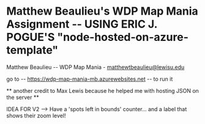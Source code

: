 # Matthew Beaulieu's WDP Map Mania Assignment -- USING ERIC J. POGUE'S "node-hosted-on-azure-template"

Matthew Beaulieu -- WDP Map Mania - matthewtbeaulieu@lewisu.edu

go to -- https://wdp-map-mania-mb.azurewebsites.net -- to run it

** another credit to Max Lewis because he helped me with hosting JSON on the server **

IDEA FOR V2 --> Have a 'spots left in bounds' counter... and a label that shows their zoom level!
